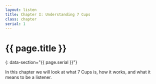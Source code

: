 ```yaml
---
layout: listen
title: Chapter I: Understanding 7 Cups
class: chapter
serial: 1
---
```

# {{ page.title }}
{: data-section="{{ page.serial }}"}

In this chapter we will look at what 7 Cups is, how it works, and what it means to be a listener.
